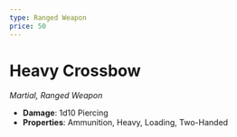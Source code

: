 ```yaml
---
type: Ranged Weapon
price: 50
---
```

# Heavy Crossbow

*Martial, Ranged Weapon*

- **Damage**: 1d10 Piercing
- **Properties**: Ammunition, Heavy, Loading, Two-Handed


